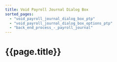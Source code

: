 ```yaml
---
title: Void Payroll Journal Dialog Box
sorted_pages:
  - "void_payroll_journal_dialog_box_ptp"
  - "void_payroll_journal_dialog_box_options_ptp"
  - "back_end_process_-_payroll_journal"
---
```

# {{page.title}}
